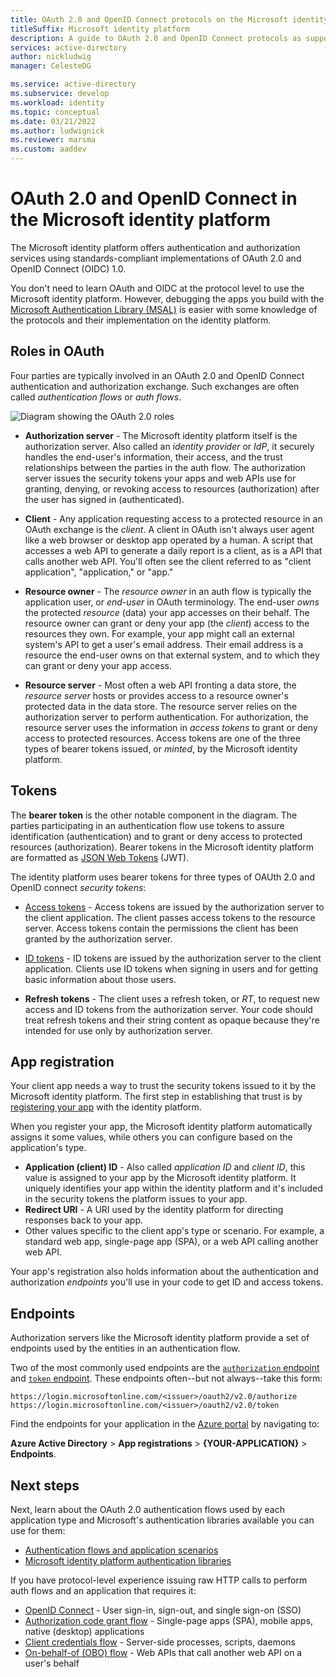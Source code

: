 ```yaml
---
title: OAuth 2.0 and OpenID Connect protocols on the Microsoft identity platform | Azure
titleSuffix: Microsoft identity platform
description: A guide to OAuth 2.0 and OpenID Connect protocols as supported by the Microsoft identity platform.
services: active-directory
author: nickludwig
manager: CelesteDG

ms.service: active-directory
ms.subservice: develop
ms.workload: identity
ms.topic: conceptual
ms.date: 03/21/2022
ms.author: ludwignick
ms.reviewer: marsma
ms.custom: aaddev
---
```


# OAuth 2.0 and OpenID Connect in the Microsoft identity platform

The Microsoft identity platform offers authentication and authorization services using standards-compliant implementations of OAuth 2.0 and OpenID Connect (OIDC) 1.0.

You don't need to learn OAuth and OIDC at the protocol level to use the Microsoft identity platform. However, debugging the apps you build with the [Microsoft Authentication Library (MSAL)](msal-overview.md) is easier with some knowledge of the protocols and their implementation on the identity platform.

## Roles in OAuth

Four parties are typically involved in an OAuth 2.0 and OpenID Connect authentication and authorization exchange. Such exchanges are often called *authentication flows* or *auth flows*.

![Diagram showing the OAuth 2.0 roles](./media/active-directory-v2-flows/protocols-roles.svg)

* **Authorization server** - The Microsoft identity platform itself is the authorization server. Also called an *identity provider* or *IdP*, it securely handles the end-user's information, their access, and the trust relationships between the parties in the auth flow. The authorization server issues the security tokens your apps and web APIs use for granting, denying, or revoking access to resources (authorization) after the user has signed in (authenticated).

* **Client** - Any application requesting access to a protected resource in an OAuth exchange is the *client*. A client in OAuth isn't always user agent like a web browser or desktop app operated by a human. A script that accesses a web API to generate a daily report is a client, as is a API that calls another web API. You'll often see the client referred to as "client application", "application," or "app."

* **Resource owner** - The *resource owner* in an auth flow is typically the application user, or *end-user* in OAuth terminology. The end-user *owns* the protected *resource* (data) your app accesses on their behalf. The resource owner can grant or deny your app (the _client_) access to the resources they own. For example, your app might call an external system's API to get a user's email address. Their email address is a resource the end-user owns on that external system, and to which they can grant or deny your app access.

* **Resource server** - Most often a web API fronting a data store, the *resource server* hosts or provides access to a resource owner's protected data in the data store. The resource server relies on the authorization server to perform authentication. For authorization, the resource server uses the information in *access tokens* to grant or deny access to protected resources. Access tokens are one of the three types of bearer tokens issued, or *minted*, by the Microsoft identity platform.

## Tokens

The **bearer token** is the other notable component in the diagram. The parties participating in an authentication flow use tokens to assure identification (authentication) and to grant or deny access to protected resources (authorization). Bearer tokens in the Microsoft identity platform are formatted as [JSON Web Tokens](https://tools.ietf.org/html/rfc7519) (JWT).

The identity platform uses bearer tokens for three types of OAUth 2.0 and OpenID connect *security tokens*:

* [Access tokens](access-tokens.md) - Access tokens are issued by the authorization server to the client application. The client passes access tokens to the resource server. Access tokens contain the permissions the client has been granted by the authorization server. 

* [ID tokens](id-tokens.md) - ID tokens are issued by the authorization server to the client application. Clients use ID tokens when signing in users and for getting basic information about those users.

* **Refresh tokens** - The client uses a refresh token, or *RT*, to request new access and ID tokens from the authorization server. Your code should treat refresh tokens and their string content as opaque because they're intended for use only by authorization server.

## App registration

Your client app needs a way to trust the security tokens issued to it by the Microsoft identity platform. The first step in establishing that trust is by [registering your app](quickstart-register-app.md) with the identity platform.

When you register your app, the Microsoft identity platform automatically assigns it some values, while others you can configure based on the application's type.

* **Application (client) ID** - Also called _application ID_ and _client ID_, this value is assigned to your app by the Microsoft identity platform. It uniquely identifies your app within the identity platform and it's included in the security tokens the platform issues to your app.
* **Redirect URI** - A URI used by the identity platform for directing responses back to your app.
* Other values specific to the client app's type or scenario. For example, a standard web app, single-page app (SPA), or a web API calling another web API.

Your app's registration also holds information about the authentication and authorization *endpoints* you'll use in your code to get ID and access tokens.

## Endpoints

Authorization servers like the Microsoft identity platform provide a set of endpoints used by the entities in an authentication flow.

Two of the most commonly used endpoints are the [`authorization` endpoint](v2-oauth2-auth-code-flow.md#request-an-authorization-code) and [`token` endpoint](v2-oauth2-auth-code-flow.md#redeem-a-code-for-an-access-token). These endpoints often--but not always--take this form:

```
https://login.microsoftonline.com/<issuer>/oauth2/v2.0/authorize
https://login.microsoftonline.com/<issuer>/oauth2/v2.0/token
```

Find the endpoints for your application in the [Azure portal](https://portal.azure.com) by navigating to:

**Azure Active Directory** > **App registrations** > **{YOUR-APPLICATION}** > **Endpoints**.
 
## Next steps

Next, learn about the OAuth 2.0 authentication flows used by each application type and Microsoft's authentication libraries available you can use for them:

- [Authentication flows and application scenarios](authentication-flows-app-scenarios.md)
- [Microsoft identity platform authentication libraries](reference-v2-libraries.md)

If you have protocol-level experience issuing raw HTTP calls to perform auth flows and an application that requires it:

* [OpenID Connect](v2-protocols-oidc.md) - User sign-in, sign-out, and single sign-on (SSO)
* [Authorization code grant flow](v2-oauth2-auth-code-flow.md) - Single-page apps (SPA), mobile apps, native (desktop) applications
* [Client credentials flow](v2-oauth2-client-creds-grant-flow.md) - Server-side processes, scripts, daemons
* [On-behalf-of (OBO) flow](v2-oauth2-on-behalf-of-flow.md) - Web APIs that call another web API on a user's behalf